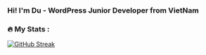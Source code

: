 ### Hi! I'm Du - WordPress Junior Developer from VietNam
### :fire: My Stats :
[![GitHub Streak](https://github-readme-streak-stats.herokuapp.com/?user=mrlunsuper&currStreakNum=2FD3EB&fire=pink&sideLabels=F00&date_format=[Y.]n.j)](https://git.io/streak-stats)
